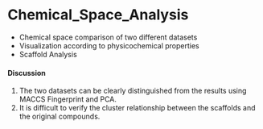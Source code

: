 # Chemical_Space_Analysis

- Chemical space comparison of two different datasets
- Visualization according to physicochemical properties
- Scaffold Analysis


#### Discussion

1. The two datasets can be clearly distinguished from the results using MACCS Fingerprint and PCA.
2. It is difficult to verify the cluster relationship between the scaffolds and the original compounds.
